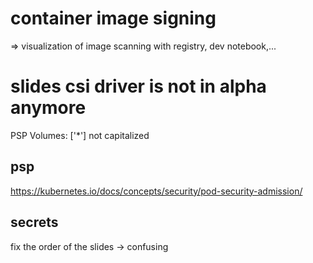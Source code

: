 # container image signing
=> visualization of image scanning with registry, dev notebook,...

# slides csi driver is not in alpha anymore

PSP 
Volumes: ['*']
not capitalized

## psp
https://kubernetes.io/docs/concepts/security/pod-security-admission/

## secrets
fix the order of the slides -> confusing